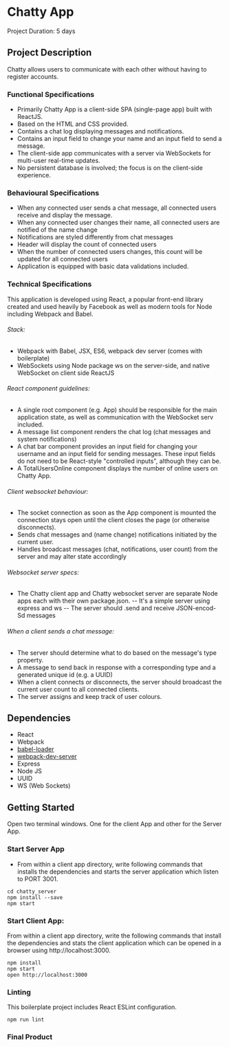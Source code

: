 # Chatty App

Project Duration: 5 days

## Project Description

Chatty allows users to communicate with each other without having to register accounts.

### Functional Specifications

- Primarily Chatty App is a client-side SPA (single-page app) built with ReactJS.
- Based on the HTML and CSS provided.
- Contains a chat log displaying messages and notifications.
- Contains an input field to change your name and an input field to send a message.
- The client-side app communicates with a server via WebSockets for multi-user real-time updates.
- No persistent database is involved; the focus is on the client-side experience.


### Behavioural Specifications

- When any connected user sends a chat message, all connected users receive and display the message.
- When any connected user changes their name, all connected users are notified of the name change
- Notifications are styled differently from chat messages
- Header will display the count of connected users
- When the number of connected users changes, this count will be updated for all connected users
- Application is equipped with basic data validations included.


### Technical Specifications


This application is developed using React, a popular front-end library created and used heavily by Facebook as well as modern tools for Node including Webpack and Babel.

###### Stack:

- Webpack with Babel, JSX, ES6, webpack dev server (comes with boilerplate)
- WebSockets using Node package ws on the server-side, and native WebSocket on client side ReactJS

###### React component guidelines:

- A single root component (e.g. App) should be responsible for the main application state, as well as communication with the WebSocket serv included.
- A message list component renders the chat log (chat messages and system notifications)
- A chat bar component provides an input field for changing your username and an input field for sending messages. These input fields do not need to be React-style "controlled inputs", although they can be.
- A TotalUsersOnline component displays the number of online users on Chatty App.


###### Client websocket behaviour:

- The socket connection as soon as the App component is mounted
the connection stays open until the client closes the page (or otherwise disconnects).
- Sends chat messages and (name change) notifications initiated by the current user.
- Handles broadcast messages (chat, notifications, user count) from the server and may alter state accordingly

###### Websocket server specs:

- The Chatty client app and Chatty websocket server are separate Node apps each with their own package.json.
-- It's a simple server using express and ws
-- The server should .send and receive JSON-encod- Sd messages

###### When a client sends a chat message:
- The server should determine what to do based on the message's type property.
- A message to send back in response with a corresponding type and a generated unique id (e.g. a UUID)
- When a client connects or disconnects, the server should broadcast the current user count to all connected clients.
- The server assigns and keep track of user colours.

## Dependencies

- React
- Webpack
- [babel-loader](https://github.com/babel/babel-loader)
- [webpack-dev-server](https://github.com/webpack/webpack-dev-server)
- Express
- Node JS
- UUID
- WS (Web Sockets)

## Getting Started

Open two terminal windows. One for the client App and other for the Server App.

### Start Server App

- From within a client app directory, write following commands that installs the dependencies and starts the server application which listen to PORT 3001.

```
cd chatty_server
npm install --save
npm start
```

### Start Client App:

From within a client app directory, write the following commands that install the dependencies and stats the client application which can be opened in a browser using http://localhost:3000.


```
npm install
npm start
open http://localhost:3000
```
### Linting

This boilerplate project includes React ESLint configuration.

```
npm run lint
```


### Final Product
